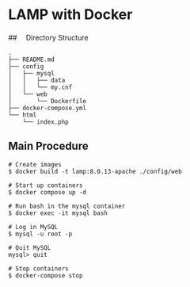 # LAMP with Docker

##　 Directory Structure

```shell
.
├── README.md
├── config
│   ├── mysql
│   │   ├── data
│   │   └── my.cnf
│   └── web
│       └── Dockerfile
├── docker-compose.yml
└── html
    └── index.php
```

## Main Procedure

```shell
# Create images
$ docker build -t lamp:8.0.13-apache ./config/web

# Start up containers
$ docker compose up -d

# Run bash in the mysql container
$ docker exec -it mysql bash

# Log in MySQL
$ mysql -u root -p

# Quit MySQL
mysql> quit

# Stop containers
$ docker-compose stop
```
